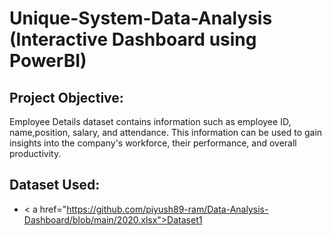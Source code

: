 # Unique-System-Data-Analysis (Interactive Dashboard using PowerBI)
## Project Objective:
Employee Details dataset contains information
such as employee ID, name,position, salary, and attendance.
This information can be used to gain insights into the company's
workforce, their performance, and overall productivity.

## Dataset Used:
- < a href="https://github.com/piyush89-ram/Data-Analysis-Dashboard/blob/main/2020.xlsx">Dataset1<a/>
